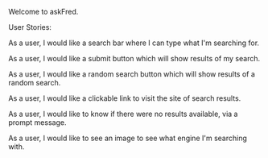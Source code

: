 Welcome to askFred.



User Stories:

As a user,
I would like a search bar where I can type what I'm searching for.

As a user,
I would like a submit button which will show results of my search.

As a user,
I would like a random search button which will show results of a random search.

As a user,
I would like a clickable link to visit the site of search results.

As a user,
I would like to know if there were no results available, via a prompt message.

As a user,
I would like to see an image to see what engine I'm searching with.


